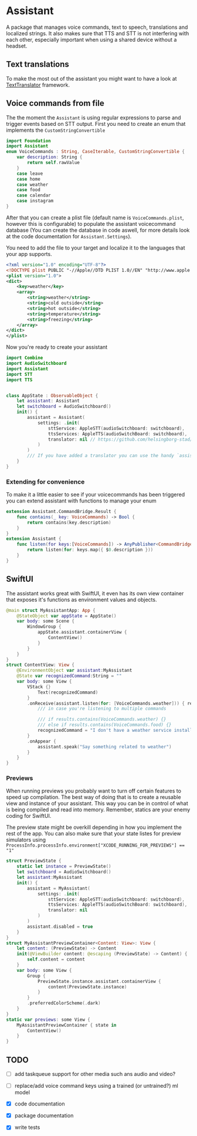 # Assistant
A package that manages voice commands, text to speech, translations and localized strings. It also makes sure that TTS and STT is not interfering with each other, especially important when using a shared device without a headset.

## Text translations
To make the most out of the assistant you might want to have a look at [TextTranslator](https://github.com/helsingborg-stad/spm-text-translator) framework.

## Voice commands from file
The the moment the `Assistant` is using regular expressions to parse and trigger events based on STT output. First you need to create an enum that implements the `CustomStringConvertible`
```swift
import Foundation
import Assistant
enum VoiceCommands : String, CaseIterable, CustomStringConvertible {
    var description: String {
        return self.rawValue
    }
    case leave
    case home
    case weather
    case food
    case calendar
    case instagram
}
```
After that you can create a plist file (default name is `VoiceCommands.plist`, however this is configurable) to populate the assistant voicecommand database (You can create the database in code aswell, for more details look at the code documentation for `Assistant.Settings`).

You need to add the file to your target and localize it to the languages that your app supports.

```xml
<?xml version="1.0" encoding="UTF-8"?>
<!DOCTYPE plist PUBLIC "-//Apple//DTD PLIST 1.0//EN" "http://www.apple.com/DTDs/PropertyList-1.0.dtd">
<plist version="1.0">
<dict>
    <key>weather</key>
    <array>
        <string>weather</string>
        <string>cold outside</string>
        <string>hot outside</string>
        <string>temperature</string>
        <string>freezing</string>
    </array>
</dict>
</plist>
```

Now you're ready to create your assistant

```swift
import Combine
import AudioSwitchboard
import Assistant
import STT
import TTS


class AppState : ObservableObject {
    let assistant: Assistant
    let switchboard = AudioSwitchboard()
    init() {
        assistant = Assistant(
            settings: .init(
                sttService: AppleSTT(audioSwitchboard: switchboard),
                ttsServices: AppleTTS(audioSwitchBoard: switchboard),
                translator: nil // https://github.com/helsingborg-stad/spm-text-translator
            )
        )
        /// If you have added a translator you can use the handy `assistant.translate()` methods
    }
}
```

### Extending for convenience
To make it a little easier to see if your voicecommands has been triggered you can extend assistant with functions to manage your enum
```swift
extension Assistant.CommandBridge.Result {
    func contains(_ key: VoiceCommands) -> Bool {
        return contains(key.description)
    }
}
extension Assistant {
    func listen(for keys:[VoiceCommands]) -> AnyPublisher<CommandBridge.Result,Never> {
        return listen(for: keys.map({ $0.description }))
    }
}
```

## SwiftUI
The assistant works great with SwiftUI, it even has its own view container that exposes it's functions as environment values and objects.

```swift
@main struct MyAssistantApp: App {
    @StateObject var appState = AppState()
    var body: some Scene {
        WindowGroup {
            appState.assistant.containerView {
                ContentView()
            }
        }
    }
}
struct ContentView: View {
    @EnvironmentObject var assistant:MyAssistant
    @State var recognizedCommand:String = ""
    var body: some View {
        VStack {}
            Text(recognizedCommand)
        }
        .onReceive(assistant.listen(for: [VoiceCommands.weather])) { results in
            /// in case you're listening to multiple commands

            /// if results.contains(VoiceCommands.weather) {} 
            /// else if results.contains(VoiceCommands.food) {}
            recognizedCommand = "I don't have a weather service installed. Pop your head outside to know more"
        }
        .onAppear {
            assistant.speak("Say something related to weather")
        }
    }
}
```

### Previews
When running previews you probably want to turn off certain features to speed up compilation.
The best way of doing that is to create a reusable view and instance of your assistant. This way you can be in control of what is being compiled and read into memory. Remember, statics are your enemy coding for SwiftUI.

The preview state might be overkill depending in how you implement the rest of the app. You can also make sure that your state listes for preview simulators using `ProcessInfo.processInfo.environment["XCODE_RUNNING_FOR_PREVIEWS"] == "1"`
```swift
struct PreviewState {
    static let instance = PreviewState()
    let switchboard = AudioSwitchboard()
    let assistant:MyAssistant
    init() {
        assistant = MyAssistant(
            settings: .init(
                sttService: AppleSTT(audioSwitchboard: switchboard),
                ttsServices: AppleTTS(audioSwitchBoard: switchboard),
                translator: nil
            )
        )
        assistant.disabled = true
    }
}
struct MyAssistantPreviewContainer<Content: View>: View {
    let content: (PreviewState) -> Content
    init(@ViewBuilder content: @escaping (PreviewState) -> Content) {
        self.content = content
    }
    var body: some View {
        Group { 
            PreviewState.instance.assistant.containerView {
                content(PreviewState.instance)
            }
        }
        .preferredColorScheme(.dark)
    }
}
static var previews: some View {
    MyAssistantPreviewContainer { state in
        ContentView()
    }
}
```

## TODO
- [ ] add taskqueue support for other media such ans audio and video?
- [ ] replace/add voice command keys using a trained (or untrained?) ml model
- [x] code documentation
- [x] package documentation
- [x] write tests


